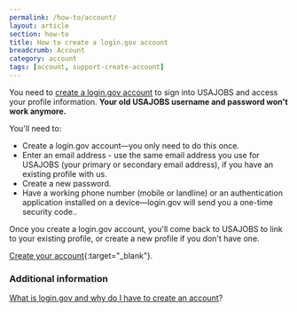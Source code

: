 ```yaml
---
permalink: /how-to/account/
layout: article
section: how-to
title: How to create a login.gov account
breadcrumb: Account
category: account
tags: [account, support-create-account]
---
```


You need to [create a login.gov account](https://www.usajobs.gov/Access/Transition) to sign into USAJOBS and access your profile information. <strong>Your old USAJOBS username and password won't work anymore.
</strong>

You'll need to:

*	Create a login.gov account—you only need to do this once.
*	Enter an email address - use the same email address you use for USAJOBS (your primary or secondary email address), if you have an existing profile with us.
*	Create a new password.
*	Have a working phone number (mobile or landline) or an authentication application installed on a device—login.gov will send you a one-time security code..

Once you create a login.gov account, you'll come back to USAJOBS to link to your existing profile, or create a new profile if you don't have one.

[Create your account](https://login.usajobs.gov/Access/Transition/){:target="_blank"}.

### Additional information

[What is login.gov and why do I have to create an account](../../faq/account/login-gov)?
